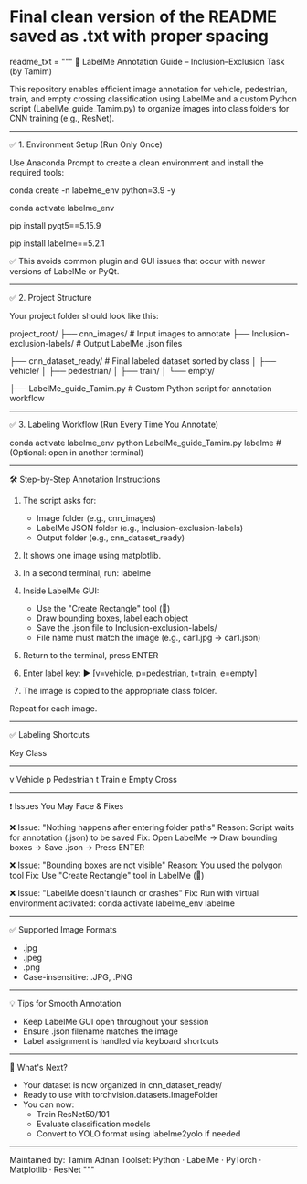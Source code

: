 # Final clean version of the README saved as .txt with proper spacing

readme_txt = """
🚦 LabelMe Annotation Guide – Inclusion–Exclusion Task (by Tamim)

This repository enables efficient image annotation for vehicle, pedestrian, train, and empty crossing classification using LabelMe and a custom Python script (LabelMe_guide_Tamim.py) to organize images into class folders for CNN training (e.g., ResNet).

------------------------------------------------------------

✅ 1. Environment Setup (Run Only Once)

Use Anaconda Prompt to create a clean environment and install the required tools:

conda create -n labelme_env python=3.9 -y

conda activate labelme_env

pip install pyqt5==5.15.9

pip install labelme==5.2.1

✅ This avoids common plugin and GUI issues that occur with newer versions of LabelMe or PyQt.

------------------------------------------------------------

✅ 2. Project Structure

Your project folder should look like this:

project_root/
├── cnn_images/                        # Input images to annotate
├── Inclusion-exclusion-labels/       # Output LabelMe .json files

├── cnn_dataset_ready/                # Final labeled dataset sorted by class
│   ├── vehicle/
│   ├── pedestrian/
│   ├── train/
│   └── empty/

├── LabelMe_guide_Tamim.py            # Custom Python script for annotation workflow

------------------------------------------------------------

✅ 3. Labeling Workflow (Run Every Time You Annotate)

conda activate labelme_env
python LabelMe_guide_Tamim.py
labelme   # (Optional: open in another terminal)

------------------------------------------------------------

🛠️ Step-by-Step Annotation Instructions

1. The script asks for:
   - Image folder (e.g., cnn_images)
   - LabelMe JSON folder (e.g., Inclusion-exclusion-labels)
   - Output folder (e.g., cnn_dataset_ready)

2. It shows one image using matplotlib.

3. In a second terminal, run:
   labelme

4. Inside LabelMe GUI:
   - Use the "Create Rectangle" tool (🔲)
   - Draw bounding boxes, label each object
   - Save the .json file to Inclusion-exclusion-labels/
   - File name must match the image (e.g., car1.jpg → car1.json)

5. Return to the terminal, press ENTER

6. Enter label key:
   ▶️ [v=vehicle, p=pedestrian, t=train, e=empty]

7. The image is copied to the appropriate class folder.

Repeat for each image.

------------------------------------------------------------

✅ Labeling Shortcuts

Key     Class
----    -------------
v       Vehicle
p       Pedestrian
t       Train
e       Empty Cross

------------------------------------------------------------

❗ Issues You May Face & Fixes

❌ Issue: "Nothing happens after entering folder paths"
Reason: Script waits for annotation (.json) to be saved
Fix: Open LabelMe → Draw bounding boxes → Save .json → Press ENTER

❌ Issue: "Bounding boxes are not visible"
Reason: You used the polygon tool
Fix: Use "Create Rectangle" tool in LabelMe (🔲)

❌ Issue: "LabelMe doesn't launch or crashes"
Fix: Run with virtual environment activated:
conda activate labelme_env
labelme

------------------------------------------------------------

✅ Supported Image Formats

- .jpg
- .jpeg
- .png
- Case-insensitive: .JPG, .PNG

------------------------------------------------------------

💡 Tips for Smooth Annotation

- Keep LabelMe GUI open throughout your session
- Ensure .json filename matches the image
- Label assignment is handled via keyboard shortcuts

------------------------------------------------------------

🧠 What's Next?

- Your dataset is now organized in cnn_dataset_ready/
- Ready to use with torchvision.datasets.ImageFolder
- You can now:
  - Train ResNet50/101
  - Evaluate classification models
  - Convert to YOLO format using labelme2yolo if needed

------------------------------------------------------------

Maintained by: Tamim Adnan
Toolset: Python · LabelMe · PyTorch · Matplotlib · ResNet
"""
